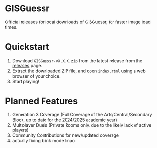 # GISGuessr
Official releases for local downloads of GISGuessr, for faster image load times.

# Quickstart
1. Download `GISGuessr-vX.X.X.zip` from the latest release from the [releases](https://github.com/Igyeom/GISGuessr/releases) page.
2. Extract the downloaded ZIP file, and open `index.html` using a web browser of your choice.
3. Start playing!

# Planned Features
1. Generation 3 Coverage (Full Coverage of the Arts/Central/Secondary Block, up to date for the 2024/2025 academic year)
2. Multiplayer Duels (Private Rooms only, due to the likely lack of active players)
3. Community Contributions for new/updated coverage
4. actually fixing blink mode lmao
